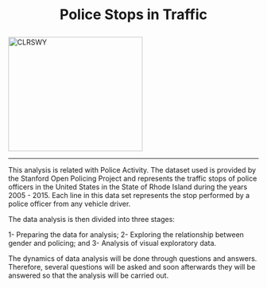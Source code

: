 <h1><p style="text-align: center;">Police Stops in Traffic</p></h1> 

<img src="https://docs.google.com/uc?id=17CPCwi3_VvzcS87TOsh4_U8eExOhL6Ki" class="img-fluid" alt="CLRSWY" width="270" height="230"> 

***    
This analysis is related with Police Activity. The dataset used is provided by the Stanford Open Policing Project and represents the traffic stops of police officers in the United States in the State of Rhode Island during the years 2005 - 2015. Each line in this data set represents the stop performed by a police officer from any vehicle driver.

The data analysis is then divided into three stages:

1- Preparing the data for analysis;
2- Exploring the relationship between gender and policing; and
3- Analysis of visual exploratory data.

The dynamics of data analysis will be done through questions and answers. Therefore, several questions will be asked and soon afterwards they will be answered so that the analysis will be carried out.

